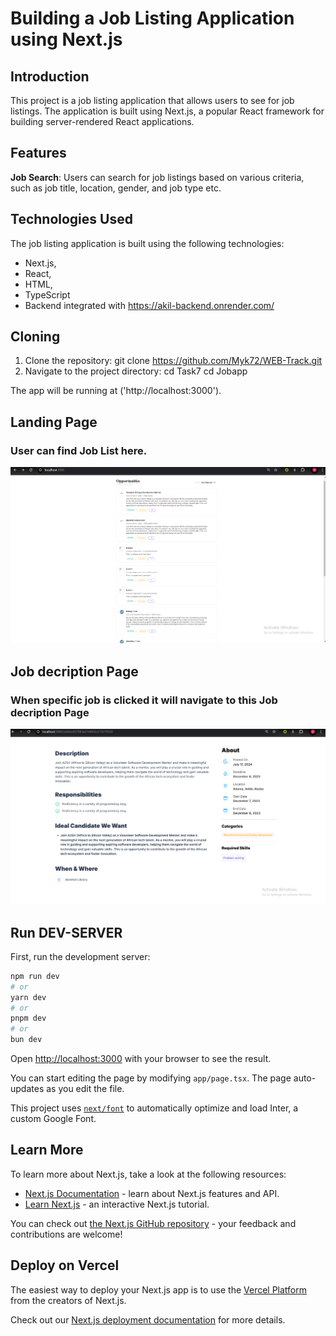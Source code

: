 # Building a Job Listing Application using Next.js

## Introduction
This project is a job listing application that allows users to see for job listings. The application is built using Next.js, a popular React framework for building server-rendered React applications.

## Features
**Job Search**: Users can search for job listings based on various criteria, such as job title, location, gender, and job type etc.

## Technologies Used
The job listing application is built using the following technologies:

- Next.js,
- React,
- HTML,
- TypeScript
- Backend integrated with https://akil-backend.onrender.com/

## Cloning

1. Clone the repository:
   git clone https://github.com/Myk72/WEB-Track.git
2. Navigate to the project directory:
   cd Task7
   cd Jobapp

The app will be running at ('http://localhost:3000').

## Landing Page
### User can find Job List here.
![alt text](https://github.com/Myk72/WEB-Track/blob/main/Task7/jobapp/public/img/Screenshot%202024-08-15%20114128.png)

## Job decription Page
### When specific job is clicked it will navigate to this Job decription Page
![alt text](https://github.com/Myk72/WEB-Track/blob/main/Task7/jobapp/public/img/Screenshot%202024-08-15%20114055.png)

## Run DEV-SERVER

First, run the development server:

```bash
npm run dev
# or
yarn dev
# or
pnpm dev
# or
bun dev
```

Open [http://localhost:3000](http://localhost:3000) with your browser to see the result.

You can start editing the page by modifying `app/page.tsx`. The page auto-updates as you edit the file.

This project uses [`next/font`](https://nextjs.org/docs/basic-features/font-optimization) to automatically optimize and load Inter, a custom Google Font.

## Learn More

To learn more about Next.js, take a look at the following resources:

- [Next.js Documentation](https://nextjs.org/docs) - learn about Next.js features and API.
- [Learn Next.js](https://nextjs.org/learn) - an interactive Next.js tutorial.

You can check out [the Next.js GitHub repository](https://github.com/vercel/next.js/) - your feedback and contributions are welcome!

## Deploy on Vercel

The easiest way to deploy your Next.js app is to use the [Vercel Platform](https://vercel.com/new?utm_medium=default-template&filter=next.js&utm_source=create-next-app&utm_campaign=create-next-app-readme) from the creators of Next.js.

Check out our [Next.js deployment documentation](https://nextjs.org/docs/deployment) for more details.
